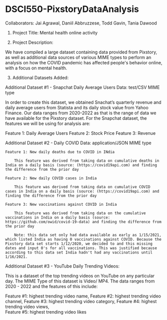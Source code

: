 # DSCI550-PixstoryDataAnalysis

Collaborators: Jai Agrawal, Daniil Abbruzzese, Todd Gavin, Tania Dawood

1. Project Title: Mental health online activity 

2. Project Description: 

We have compiled a large dataset containing data provided from Pixstory, as well as additional data sources of various MIME types to perform an analysis on how the COVID pandemic has affected people's behavior online, with a focus on mental health. 

3. Additional Datasets Added:

Additional Dataset #1 - Snapchat Daily Average Users Data: test/CSV MIME type

In order to create this dataset, we obtained Snachat’s quarterly revenue and daily average users from Statista and its daily stock value from Yahoo Finance. Our data ranges from 2020-2022 as that is the range of data we have available for the Pixstory dataset. For the Snapchat dataset, the features we will be using for analysis are: 

Feature 1: Daily Average Users
Feature 2: Stock Price
Feature 3: Revenue

Additional Dataset #2 - Daily COVID Data: application/JSON MIME type


    Feature 1: New daily deaths due to COVID in INdia 

        This feature was derived from taking data on cumulative deaths in India on a daily basis (source: (https://covid19api.com) and finding the difference from the prior day

    Feature 2: New daily COVID cases in India 
        
        This feature was derived from taking data on cumulative COVID cases in India on a daily basis (source: (https://covid19api.com) and finding the difference from the prior day

    Feature 3: New vaccinations against COVID in India
        
        This feature was derived from taking data on the cumulative vaccinations in India on a daily basis (source: https://github.com/owid/covid-19-data) and finding the difference from the prior day

        Note: this data set only had data available as early as 1/15/2021, which listed India as having 0 vaccinations against COVID. Because the Pixstory data set starts 1/12/2020, we decided to and this missing dates and input 0's for all vaccinations. This was justified because according to this data set India hadn't had any vaccinations until 1/16/2021. 


Additional Dataset #3 - YouTube Daily Trending Videos: 

This is a dataset of the top trending videos on YouTube on any particular day. The MIME Type of this dataset is Video/ MP4. The data ranges from 2020 - 2022 and the features of this include: 

Feature #1: highest trending video name, 
Feature #2: highest trending video channel, 
Feature #3: highest trending video category, 
Feature #4: highest trending video views,  
Feature #5: highest trending video likes
